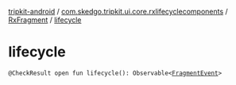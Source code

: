 [tripkit-android](../../index.md) / [com.skedgo.tripkit.ui.core.rxlifecyclecomponents](../index.md) / [RxFragment](index.md) / [lifecycle](./lifecycle.md)

# lifecycle

`@CheckResult open fun lifecycle(): Observable<`[`FragmentEvent`](../-fragment-event/index.md)`>`
